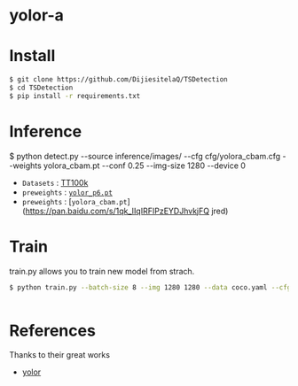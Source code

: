# yolor-a

# Install
```bash
$ git clone https://github.com/DijiesitelaQ/TSDetection
$ cd TSDetection
$ pip install -r requirements.txt
```

# Inference
$ python detect.py --source inference/images/ --cfg cfg/yolora_cbam.cfg --weights yolora_cbam.pt --conf 0.25 --img-size 1280 --device 0
* `Datasets` : [TT100k](http://cg.cs.tsinghua.edu.cn/traffic-sign/)
* `preweights` : [`yolor_p6.pt`](https://drive.google.com/file/d/1Tdn3yqpZ79X7R1Ql0zNlNScB1Dv9Fp76/view?usp=sharing)
* `preweights` : [`yolora_cbam.pt`](https://pan.baidu.com/s/1qk_IIqIRFIPzEYDJhvkjFQ jred)



# Train
train.py allows you to train new model from strach.
```bash
$ python train.py --batch-size 8 --img 1280 1280 --data coco.yaml --cfg cfg/yolora_cbam.cfg --weights '' --device 0  --hyp hyp.scratch.1280.yaml --epochs 300

```

```
```

# References
Thanks to their great works
* [yolor](https://github.com/WongKinYiu/yolor)

